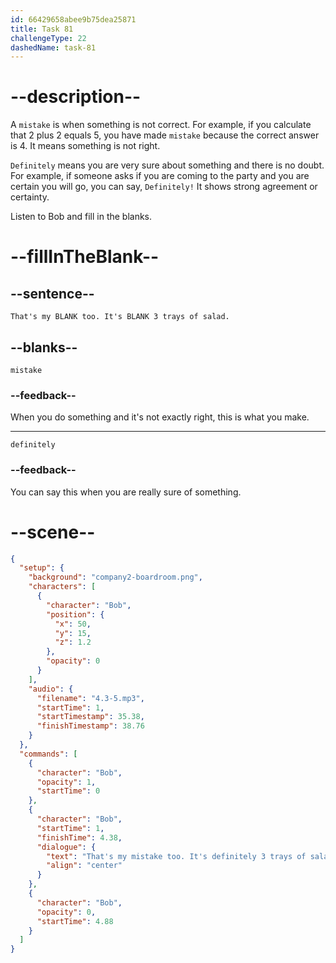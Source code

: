 ```yaml
---
id: 66429658abee9b75dea25871
title: Task 81
challengeType: 22
dashedName: task-81
---
```


<!-- (Audio) Bob: That's my mistake too. It's definitely 3 trays of salad. -->

# --description--

A `mistake` is when something is not correct. For example, if you calculate that 2 plus 2 equals 5, you have made `mistake` because the correct answer is 4. It means something is not right.

`Definitely` means you are very sure about something and there is no doubt. For example, if someone asks if you are coming to the party and you are certain you will go, you can say, `Definitely!` It shows strong agreement or certainty.

Listen to Bob and fill in the blanks.

# --fillInTheBlank--

## --sentence--

`That's my BLANK too. It's BLANK 3 trays of salad.`

## --blanks--

`mistake`

### --feedback--

When you do something and it's not exactly right, this is what you make.

---

`definitely`

### --feedback--

You can say this when you are really sure of something.

# --scene--

```json
{
  "setup": {
    "background": "company2-boardroom.png",
    "characters": [
      {
        "character": "Bob",
        "position": {
          "x": 50,
          "y": 15,
          "z": 1.2
        },
        "opacity": 0
      }
    ],
    "audio": {
      "filename": "4.3-5.mp3",
      "startTime": 1,
      "startTimestamp": 35.38,
      "finishTimestamp": 38.76
    }
  },
  "commands": [
    {
      "character": "Bob",
      "opacity": 1,
      "startTime": 0
    },
    {
      "character": "Bob",
      "startTime": 1,
      "finishTime": 4.38,
      "dialogue": {
        "text": "That's my mistake too. It's definitely 3 trays of salad.",
        "align": "center"
      }
    },
    {
      "character": "Bob",
      "opacity": 0,
      "startTime": 4.88
    }
  ]
}
```
